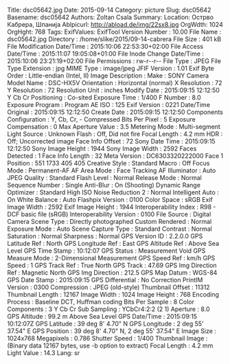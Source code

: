 Title: dsc05642.jpg
Date: 2015-09-14
Category: picture
Slug: dsc05642
Basename: dsc05642
Authors: Zoltan Csala
Summary:
Location: Острво Кабрера, Шпанија
Ablpicurl: http://abload.de/img/22sx8.jpg
OrgWdth: 1024
OrgHght: 768
Tags:
ExifValues: ExifTool Version Number : 10.00
            File Name : dsc05642.jpg
            Directory : /home/slike/2015/09-14-cabrera
            File Size : 401 kB
            File Modification Date/Time : 2015:10:06 22:53:30+02:00
            File Access Date/Time : 2015:11:07 19:05:08+01:00
            File Inode Change Date/Time : 2015:10:06 23:21:19+02:00
            File Permissions : rw-r--r--
            File Type : JPEG
            File Type Extension : jpg
            MIME Type : image/jpeg
            JFIF Version : 1.01
            Exif Byte Order : Little-endian (Intel, II)
            Image Description :
            Make : SONY
            Camera Model Name : DSC-HX5V
            Orientation : Horizontal (normal)
            X Resolution : 72
            Y Resolution : 72
            Resolution Unit : inches
            Modify Date : 2015:09:15 12:12:50
            Y Cb Cr Positioning : Co-sited
            Exposure Time : 1/400
            F Number : 8.0
            Exposure Program : Program AE
            ISO : 125
            Exif Version : 0221
            Date/Time Original : 2015:09:15 12:12:50
            Create Date : 2015:09:15 12:12:50
            Components Configuration : Y, Cb, Cr, -
            Compressed Bits Per Pixel : 5
            Exposure Compensation : 0
            Max Aperture Value : 3.5
            Metering Mode : Multi-segment
            Light Source : Unknown
            Flash : Off, Did not fire
            Focal Length : 4.2 mm
            HDR : Off; Uncorrected image
            Face Info Offset : 72
            Sony Date Time : 2015:09:15 12:12:50
            Sony Image Height : 1944
            Sony Image Width : 2592
            Faces Detected : 1
            Face Info Length : 32
            Meta Version : DC6303320222000
            Face 1 Position : 551 1733 405 405
            Creative Style : Standard
            Macro : Off
            Focus Mode : Permanent-AF
            AF Area Mode : Face Tracking
            AF Illuminator : Auto
            JPEG Quality : Standard
            Flash Level : Normal
            Release Mode : Normal
            Sequence Number : Single
            Anti-Blur : On (Shooting)
            Dynamic Range Optimizer : Standard
            High ISO Noise Reduction 2 : Normal
            Intelligent Auto : On
            White Balance : Auto
            Flashpix Version : 0100
            Color Space : sRGB
            Exif Image Width : 2592
            Exif Image Height : 1944
            Interoperability Index : R98 - DCF basic file (sRGB)
            Interoperability Version : 0100
            File Source : Digital Camera
            Scene Type : Directly photographed
            Custom Rendered : Normal
            Exposure Mode : Auto
            Scene Capture Type : Standard
            Contrast : Normal
            Saturation : Normal
            Sharpness : Normal
            GPS Version ID : 2.2.0.0
            GPS Latitude Ref : North
            GPS Longitude Ref : East
            GPS Altitude Ref : Above Sea Level
            GPS Time Stamp : 10:12:07
            GPS Status : Measurement Void
            GPS Measure Mode : 2-Dimensional Measurement
            GPS Speed Ref : km/h
            GPS Speed : 1
            GPS Track Ref : True North
            GPS Track : 47.69
            GPS Img Direction Ref : Magnetic North
            GPS Img Direction : 212.5
            GPS Map Datum : WGS-84
            GPS Date Stamp : 2015:09:15
            GPS Differential : No Correction
            PrintIM Version : 0300
            Compression : JPEG (old-style)
            Thumbnail Offset : 11312
            Thumbnail Length : 12167
            Image Width : 1024
            Image Height : 768
            Encoding Process : Baseline DCT, Huffman coding
            Bits Per Sample : 8
            Color Components : 3
            Y Cb Cr Sub Sampling : YCbCr4:2:2 (2 1)
            Aperture : 8.0
            GPS Altitude : 99.2 m Above Sea Level
            GPS Date/Time : 2015:09:15 10:12:07Z
            GPS Latitude : 39 deg 8' 4.70" N
            GPS Longitude : 2 deg 55' 37.54" E
            GPS Position : 39 deg 8' 4.70" N, 2 deg 55' 37.54" E
            Image Size : 1024x768
            Megapixels : 0.786
            Shutter Speed : 1/400
            Thumbnail Image : (Binary data 12167 bytes, use -b option to extract)
            Focal Length : 4.2 mm
            Light Value : 14.3
Lang: sr

